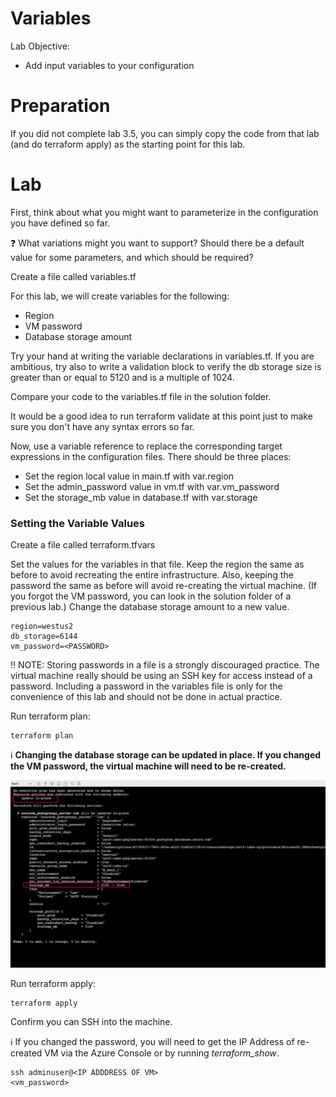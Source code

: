 # Variables

Lab Objective:
- Add input variables to your configuration

# Preparation

If you did not complete lab 3.5, you can simply copy the code from that lab (and do terraform apply) as the starting point for this lab.

# Lab

First, think about what you might want to parameterize in the configuration you have defined so far.

:question: What variations might you want to support?  Should there be a default value for some parameters, and which should be required?

Create a file called variables.tf

For this lab, we will create variables for the following:
-	Region
- VM password
-	Database storage amount

Try your hand at writing the variable declarations in variables.tf.  If you are ambitious, try also to write a validation block to verify the db storage size is greater than or equal to 5120 and is a multiple of 1024.

Compare your code to the variables.tf file in the solution folder.

It would be a good idea to run terraform validate at this point just to make sure you don't have any syntax errors so far.

Now, use a variable reference to replace the corresponding target expressions in the configuration files.  There should be three places:

- Set the region local value in main.tf with var.region
- Set the admin_password value in vm.tf with var.vm_password
- Set the storage_mb value in database.tf with var.storage

### Setting the Variable Values

Create a file called terraform.tfvars

Set the values for the variables in that file.  Keep the region the same as before to avoid recreating the entire infrastructure.  Also, keeping the password the same as before will avoid re-creating the virtual machine.  (If you forgot the VM password, you can look in the solution folder of a previous lab.)   Change the database storage amount to a new value.

```
region=westus2
db_storage=6144
vm_password=<PASSWORD>
```

:bangbang: NOTE:  Storing passwords in a file is a strongly discouraged practice.  The virtual machine really should be using an SSH key for access instead of a password.  Including a password in the variables file is only for the convenience of this lab and should not be done in actual practice.

Run terraform plan:
```
terraform plan
```

:information_source: **Changing the database storage can be updated in place. If you changed the VM password, the virtual machine will need to be re-created.**

![Terraform Plan - after variable addition](./images/tf-plan-vars.png "Terraform Plan - after variable addition")

Run terraform apply:
```
terraform apply
```

Confirm you can SSH into the machine.

:information_source: If you changed the password, you will need to get the IP Address of re-created VM via the Azure Console or by running _terraform_show_.
```
ssh adminuser@<IP ADDDRESS OF VM>
<vm_password>
```
